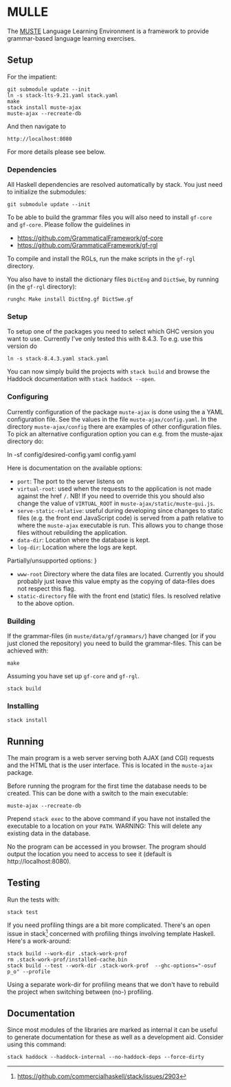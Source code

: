 MULLE
=====

The [MUSTE](http://www.cse.chalmers.se/~peb/muste.html) Language
Learning Environment is a framework to provide grammar-based language
learning exercises.

Setup
-----

For the impatient:

    git submodule update --init
    ln -s stack-lts-9.21.yaml stack.yaml
    make
    stack install muste-ajax
    muste-ajax --recreate-db

And then navigate to

    http://localhost:8080

For more details please see below.

### Dependencies

All Haskell dependencies are resolved automatically by stack.  You
just need to initialize the submodules:

    git submodule update --init

To be able to build the grammar files you will also need to install
`gf-core` and `gf-core`.  Please follow the guidelines in

- <https://github.com/GrammaticalFramework/gf-core>
- <https://github.com/GrammaticalFramework/gf-rgl>

To compile and install the RGLs, run the make scripts in the `gf-rgl`
directory.

You also have to install the dictionary files `DictEng` and `DictSwe`,
by running (in the `gf-rgl` directory):

    runghc Make install DictEng.gf DictSwe.gf

### Setup

To setup one of the packages you need to select which GHC version you
want to use.  Currently I've only tested this with 8.4.3.  To e.g. use
this version do

    ln -s stack-8.4.3.yaml stack.yaml

You can now simply build the projects with `stack build` and browse
the Haddock documentation with `stack haddock --open`.

### Configuring

Currently configuration of the package `muste-ajax` is done using the
a YAML configuration file.  See the values in the file
`muste-ajax/config.yaml`.  In the directory `muste-ajax/config` there
are examples of other configuration files.  To pick an alternative
configuration option you can e.g. from the muste-ajax directory do:

  ln -sf config/desired-config.yaml config.yaml

Here is documentation on the available options:

* `port`: The port to the server listens on
* `virtual-root`: used when the requests to the application is not made
  against the href `/`.  NB! If you need to override this you should
  also change the value of `VIRTUAL_ROOT` in `muste-ajax/static/muste-gui.js`.
* `serve-static-relative`: useful during developing since changes to
  static files (e.g. the front end JavaScript code) is served from a
  path relative to where the `muste-ajax` executable is run.  This
  allows you to change those files without rebuilding the application.
* `data-dir`: Location where the database is kept.
* `log-dir`: Location where the logs are kept.

Partially/unsupported options:
}
* `www-root` Directory where the data files are located.  Currently
  you should probably just leave this value empty as the copying of
  data-files does not respect this flag.
* `static-directory` file with the front end (static) files.  Is
  resolved relative to the above option.

### Building

If the grammar-files (in `muste/data/gf/grammars/`) have changed (or
if you just cloned the repository) you need to build the
grammar-files.  This can be achieved with:

    make

Assuming you have set up `gf-core` and `gf-rgl`.

    stack build

### Installing

    stack install

Running
-------

The main program is a web server serving both AJAX (and CGI) requests
and the HTML that is the user interface.  This is located in the
`muste-ajax` package.

Before running the program for the first time the database needs to be
created.  This can be done with a switch to the main executable:

    muste-ajax --recreate-db

Prepend `stack exec` to the above command if you have not installed
the executable to a location on your `PATH`.  WARNING: This will
delete any existing data in the database.

No the program can be accessed in you browser.  The program should
output the location you need to access to see it (default is
http://localhost:8080).

Testing
---

Run the tests with:

    stack test

If you need profiling things are a bit more complicated.  There's an
open issue in stack[^1] concerned with profiling things involving template
Haskell.  Here's a work-around:

    stack build --work-dir .stack-work-prof
    rm .stack-work-prof/installed-cache.bin
    stack build --test --work-dir .stack-work-prof  --ghc-options="-osuf p_o" --profile

Using a separate work-dir for profiling means that we don't have to
rebuild the project when switching between (no-) profiling.

[^1]: https://github.com/commercialhaskell/stack/issues/2903

Documentation
---

Since most modules of the libraries are marked as internal it can be
useful to generate documentation for these as well as a development
aid.  Consider using this command:

    stack haddock --haddock-internal --no-haddock-deps --force-dirty


